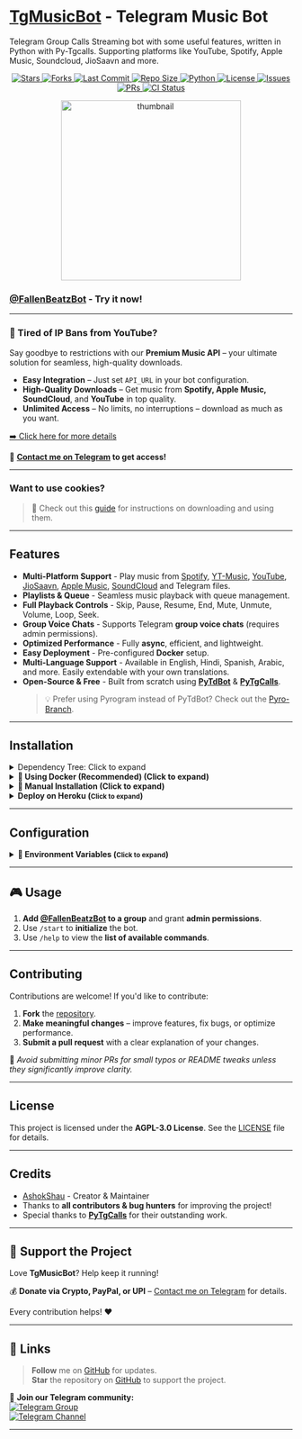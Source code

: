 # [TgMusicBot](https://github.com/AshokShau/TgMusicBot) - Telegram Music Bot

Telegram Group Calls Streaming bot with some useful features, written in Python with Py-Tgcalls.
Supporting platforms like YouTube, Spotify, Apple Music, Soundcloud, JioSaavn and more.

<p align="center">
  <!-- GitHub Stars -->
  <a href="https://github.com/AshokShau/TgMusicBot/stargazers">
    <img src="https://img.shields.io/github/stars/AshokShau/TgMusicBot?style=for-the-badge&color=black&logo=github" alt="Stars"/>
  </a>
  
  <!-- GitHub Forks -->
  <a href="https://github.com/AshokShau/TgMusicBot/network/members">
    <img src="https://img.shields.io/github/forks/AshokShau/TgMusicBot?style=for-the-badge&color=black&logo=github" alt="Forks"/>
  </a>

  <!-- Last Commit -->
  <a href="https://github.com/AshokShau/TgMusicBot/commits/AshokShau">
    <img src="https://img.shields.io/github/last-commit/AshokShau/TgMusicBot?style=for-the-badge&color=blue" alt="Last Commit"/>
  </a>

  <!-- Repo Size -->
  <a href="https://github.com/AshokShau/TgMusicBot">
    <img src="https://img.shields.io/github/repo-size/AshokShau/TgMusicBot?style=for-the-badge&color=success" alt="Repo Size"/>
  </a>

  <!-- Language -->
  <a href="https://www.python.org/">
    <img src="https://img.shields.io/badge/Written%20in-Python-orange?style=for-the-badge&logo=python" alt="Python"/>
  </a>

  <!-- License -->
  <a href="https://github.com/AshokShau/TgMusicBot/blob/AshokShau/LICENSE">
    <img src="https://img.shields.io/github/license/AshokShau/TgMusicBot?style=for-the-badge&color=blue" alt="License"/>
  </a>

  <!-- Open Issues -->
  <a href="https://github.com/AshokShau/TgMusicBot/issues">
    <img src="https://img.shields.io/github/issues/AshokShau/TgMusicBot?style=for-the-badge&color=red" alt="Issues"/>
  </a>

  <!-- Pull Requests -->
  <a href="https://github.com/AshokShau/TgMusicBot/pulls">
    <img src="https://img.shields.io/github/issues-pr/AshokShau/TgMusicBot?style=for-the-badge&color=purple" alt="PRs"/>
  </a>

  <!-- GitHub Workflow CI -->
  <a href="https://github.com/AshokShau/TgMusicBot/actions">
    <img src="https://img.shields.io/github/actions/workflow/status/AshokShau/TgMusicBot/code-fixer.yml?style=for-the-badge&label=CI&logo=github" alt="CI Status"/>
  </a>
</p>

<p align="center">
   <img src="https://raw.githubusercontent.com/AshokShau/TgMusicBot/master/.github/images/thumb.png" alt="thumbnail" width="320" height="320">
</p>

### [@FallenBeatzBot](https://t.me/FallenBeatzBot) - Try it now!

---

### 🚫 Tired of IP Bans from YouTube?

Say goodbye to restrictions with our **Premium Music API** – your ultimate solution for seamless, high-quality
downloads.

- **Easy Integration** – Just set `API_URL` in your bot configuration.
- **High-Quality Downloads** – Get music from **Spotify, Apple Music, SoundCloud**, and **YouTube** in top quality.
- **Unlimited Access** – No limits, no interruptions – download as much as you want.

[➡️ Click here for more details](https://gist.github.com/AshokShau/7528cddc5b264035dee40523a44ff153)

📩 **[Contact me on Telegram](https://t.me/AshokShau) to get access!**

---

### Want to use cookies?

> 📘 Check out this [guide](https://github.com/AshokShau/TgMusicBot/blob/master/cookies/README.md) for instructions on
> downloading and using them.

---

## **Features**

- **Multi-Platform Support** - Play music
  from [Spotify](https://open.spotify.com), [YT-Music](https://music.youtube.com), [YouTube](https://www.youtube.com), [JioSaavn](https://jiosaavn.com), [Apple Music](https://music.apple.com), [SoundCloud](https://soundcloud.com)
  and Telegram files.
- **Playlists & Queue** - Seamless music playback with queue management.
- **Full Playback Controls** - Skip, Pause, Resume, End, Mute, Unmute, Volume, Loop, Seek.
- **Group Voice Chats** - Supports Telegram **group voice chats** (requires admin permissions).
- **Optimized Performance** - Fully **async**, efficient, and lightweight.
- **Easy Deployment** - Pre-configured **Docker** setup.
- **Multi-Language Support** - Available in English, Hindi, Spanish, Arabic, and more. Easily extendable with your own translations.
- **Open-Source & Free** - Built from scratch using **[PyTdBot](https://github.com/pytdbot/client)** & **[PyTgCalls](https://github.com/pytgcalls/pytgcalls)**.
  > 💡 Prefer using Pyrogram instead of PyTdBot? Check out
  the [Pyro-Branch](https://github.com/AshokShau/TgMusicBot/tree/pyro).

---

## **Installation**

<details> 
<summary>Dependency Tree: Click to expand</summary>

```
tgmusicbot v1.1.9
├── aiofiles v24.1.0
├── apscheduler v3.11.0
│   └── tzlocal v5.3.1
├── cachetools v5.5.2
├── kurigram v2.2.2
│   ├── pyaes v1.6.1
│   └── pysocks v1.7.1
├── meval v2.5
├── motor v3.7.0
│   └── pymongo v4.12.1
│       └── dnspython v2.7.0
├── ntgcalls v1.4.0rc1
├── pillow v11.2.1
├── psutil v7.0.0
├── py-tgcalls v2.2.0b1
│   ├── aiohttp v3.11.18
│   │   ├── aiohappyeyeballs v2.6.1
│   │   ├── aiosignal v1.3.2
│   │   │   └── frozenlist v1.6.0
│   │   ├── attrs v25.3.0
│   │   ├── frozenlist v1.6.0
│   │   ├── multidict v6.4.3
│   │   ├── propcache v0.3.1
│   │   └── yarl v1.20.0
│   │       ├── idna v3.10
│   │       ├── multidict v6.4.3
│   │       └── propcache v0.3.1
│   ├── deprecation v2.1.0
│   │   └── packaging v25.0
│   └── ntgcalls v1.4.0rc1
├── py-yt-search v0.3
│   ├── httpx v0.28.1
│   │   ├── anyio v4.9.0
│   │   │   ├── idna v3.10
│   │   │   └── sniffio v1.3.1
│   │   ├── certifi v2025.4.26
│   │   ├── httpcore v1.0.9
│   │   │   ├── certifi v2025.4.26
│   │   │   └── h11 v0.16.0
│   │   └── idna v3.10
│   └── python-dotenv v1.1.0
├── pycryptodome v3.22.0
├── pydantic v2.11.4
│   ├── annotated-types v0.7.0
│   ├── pydantic-core v2.33.2
│   │   └── typing-extensions v4.13.2
│   ├── typing-extensions v4.13.2
│   └── typing-inspection v0.4.0
│       └── typing-extensions v4.13.2
├── pytdbot v0.9.2
│   ├── aio-pika v9.5.5
│   │   ├── aiormq v6.8.1
│   │   │   ├── pamqp v3.3.0
│   │   │   └── yarl v1.20.0 (*)
│   │   ├── exceptiongroup v1.2.2
│   │   └── yarl v1.20.0 (*)
│   └── deepdiff v8.4.2
│       └── orderly-set v5.4.0
├── pytgcrypto v1.2.9.2
├── python-dotenv v1.1.0
├── pytz v2025.2
├── tdjson v1.8.48
├── ujson v5.10.0
├── yt-dlp v2025.4.30
├── black v25.1.0 (extra: dev)
│   ├── click v8.1.8
│   ├── mypy-extensions v1.1.0
│   ├── packaging v25.0
│   ├── pathspec v0.12.1
│   └── platformdirs v4.3.7
├── ruff v0.11.7 (extra: dev)
└── setuptools v78.1.1 (extra: dev)
```

</details>

<details>
<summary><strong>📌 Using Docker (Recommended) (Click to expand)</strong></summary>

> Check [here](https://docs.docker.com/get-docker/) for installation instructions.

1. Clone the repository:
   ```sh
   git clone https://github.com/AshokShau/TgMusicBot.git && cd TgMusicBot
   ```

2. Build the Docker image:
   ```sh
   docker build -t tgmusicbot .
   ```

3. Set up environment variables:
   ```sh
   cp sample.env .env && vi .env
   ```

4. Run the Docker container:
   ```sh
   docker run -d --name tgmusicbot --env-file .env --restart always tgmusicbot
   ```

5. Check the logs:
   ```sh
   docker logs -f tgmusicbot
   ```

</details>

<details>
<summary><strong>📌 Manual Installation (Click to expand)</strong></summary>

1.Update and Upgrade your system:

   ```sh
   sudo apt-get update && sudo apt-get upgrade -y
   ```

2.Install tmux to keep running your bot when you close the terminal by:

   ```sh
   sudo apt install tmux && tmux
   ```

3.Install required packages and [install uv](https://docs.astral.sh/uv/getting-started/installation/):

   ```sh
   sudo apt-get install git python3-pip ffmpeg -y && pip3 install uv
   ```

4.Clone the repository:

   ```sh
   git clone https://github.com/AshokShau/TgMusicBot.git && cd TgMusicBot
   ```

5.Create a [virtual environment](https://docs.astral.sh/uv/pip/environments/):

   ```sh
   uv venv
   ```

6.Activate the virtual environment:

- Windows: `.venv\Scripts\activate`
- Linux/Mac: `source .venv/bin/activate`

7.Install dependencies:

   ```sh
   uv pip install -e .
   ```

8.Set up environment variables:

   ```sh
   cp sample.env .env && vi .env
   ```
> Press `I` on the keyboard to enter the insert mode.
> Press `Ctrl+C` when you're done with editing env and `:wq` to save the environment variables.

9.Finally, run the bot by:

   ```sh
   tgmusic
   ```

> For getting out from tmux session: Press `Ctrl+b` and then `d`.

</details>

<details>
  <summary><strong>Deploy on Heroku (<small>Click to expand</small>)</strong></summary>
  <p align="center">
    <a href="https://heroku.com/deploy?template=https://github.com/AshokShau/TgMusicBot">
      <img src="https://img.shields.io/badge/Deploy%20On%20Heroku-black?style=for-the-badge&logo=heroku" width="220" height="38.45" alt="Deploy">
    </a>
  </p>
</details>

---

## **Configuration**

<details>
<summary><strong>📌 Environment Variables (<small>Click to expand</small>)</strong></summary>

### 🔑 Required Variables

- **API_ID** – Get from [my.telegram.org](https://my.telegram.org/apps)
- **API_HASH** – Get from [my.telegram.org](https://my.telegram.org/apps)
- **TOKEN** – Get from [@BotFather](https://t.me/BotFather)

### 🔗 String Sessions

- **STRING1** - Pyrogram String Session, STRING2 ... STRING10

> Get from [@StringFatherBot](https://t.me/StringFatherBot)

### 🛠️ Additional Configuration

- **OWNER_ID** – Your Telegram User ID
- **MONGO_URI** – Get from [MongoDB Cloud](https://cloud.mongodb.com)
- **API_URL** – Buy from [@AshokShau](https://t.me/AshokShau) (API for unlimited downloads)
- **API_KEY** – Required for API_URL
- **DOWNLOADS_DIR** – Directory for downloads and TDLib database
- **SUPPORT_GROUP** – Support Group Link
- **SUPPORT_CHANNEL** – Support Channel Link
- **IGNORE_BACKGROUND_UPDATES** – Ignore background updates
- **LOGGER_ID** – Log Group ID
- **AUTO_LEAVE** – Leave all chats for all userbot clients.

### 🎵 Music Download Options

- **PROXY** – Optional; Proxy URL for yt-dlp
- **DEFAULT_SERVICE** – Default search platform (Options: `youtube`, `spotify`, `jiosaavn`)
- **DOWNLOADS_DIR** – Directory for downloads and TDLib database

### 🍪 Cookies

- **COOKIES_URL** – URLs for downloading cookies (More
  info [here](https://github.com/AshokShau/TgMusicBot/blob/master/cookies/README.md))

</details>

---

## **🎮 Usage**

1. **Add [@FallenBeatzBot](https://t.me/FallenBeatzBot) to a group** and grant **admin permissions**.
2. Use `/start` to **initialize** the bot.
3. Use `/help` to view the **list of available commands**.

---

## **Contributing**

Contributions are welcome! If you'd like to contribute:

1. **Fork** the [repository](https://github.com/AshokShau/TgMusicBot).
2. **Make meaningful changes** – improve features, fix bugs, or optimize performance.
3. **Submit a pull request** with a clear explanation of your changes.

🔹 _Avoid submitting minor PRs for small typos or README tweaks unless they significantly improve clarity._

---

## **License**

This project is licensed under the **AGPL-3.0 License**. See the [LICENSE](/LICENSE) file for details.

---

## **Credits**

- [AshokShau](https://github.com/AshokShau) - Creator & Maintainer
- Thanks to **all contributors & bug hunters** for improving the project!
- Special thanks to **[PyTgCalls](https://github.com/pytgcalls)** for their outstanding work.

---

## **💖 Support the Project**

Love **TgMusicBot**? Help keep it running!

💰 **Donate via Crypto, PayPal, or UPI** – [Contact me on Telegram](https://t.me/AshokShau) for details.

Every contribution helps! ❤️

---

## **🔗 Links**

> **Follow** me on [GitHub](https://github.com/AshokShau) for updates.  
> **Star** the repository on [GitHub](https://github.com/AshokShau/TgMusicBot) to support the project.

📢 **Join our Telegram community:**  
[![Telegram Group](https://img.shields.io/badge/Telegram%20Group-Join%20Now-blue?style=for-the-badge&logo=telegram&logoColor=white)](https://t.me/GuardxSupport)  
[![Telegram Channel](https://img.shields.io/badge/Telegram%20Channel-Join%20Now-blue?style=for-the-badge&logo=telegram&logoColor=white)](https://t.me/FallenProjects)

---
